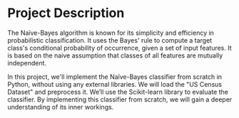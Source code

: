 # Project Description

The Naïve-Bayes algorithm is known for its simplicity and efficiency in probabilistic classification. It uses the Bayes' rule to compute a target class's conditional probability of occurrence, given a set of input features. It is based on the naive assumption that classes of all features are mutually independent.

In this project, we'll implement the Naïve-Bayes classifier from scratch in Python, without using any external libraries. We will load the "US Census Dataset" and preprocess it. We’ll use the Scikit-learn library to evaluate the classifier. By implementing this classifier from scratch, we will gain a deeper understanding of its inner workings.
